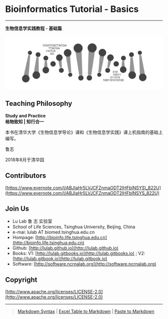 # Bioinformatics Tutorial - Basics

---

**生物信息学实践教程 - 基础篇**

![](.gitbook/assets/intro.png)

## Teaching Philosophy

**Study and Practice**  
**格物致知 \| 知行合一**

本书在清华大学《生物信息学导论》课和《生物信息学实践》课上机指南的基础上编写。

鲁志

2018年8月于清华园

## Contributors

[https://www.evernote.com/l/ABJIaHr5LVJCFZnmaODT2IHFblNSYS\_822U](https://www.evernote.com/l/ABJIaHr5LVJCFZnmaODT2IHFblNSYS_822U)

## Join Us

* Lu Lab 鲁 志 实验室
* School of Life Sciences, Tsinghua University, Beijing, China
* e-mai: lulab AT biomed.tsinghua.edu.cn
* Hompage: [http://bioinfo.life.tsinghua.edu.cn](http://bioinfo.life.tsinghua.edu.cn)
* Github: [http://lulab.github.io](http://lulab.github.io)
* Books: V1: [http://lulab.gitbooks.io](http://lulab.gitbooks.io) ; V2: [http://lulab.gitbook.io](http://lulab.gitbook.io)
* Software: [http://software.ncrnalab.org](http://software.ncrnalab.org)

## Copyright

[http://www.apache.org/licenses/LICENSE-2.0](http://www.apache.org/licenses/LICENSE-2.0)

---

> [Markdown Syntax](https://github.com/adam-p/markdown-here/wiki/Markdown-Cheatsheet) \| [Excel Table to Markdown](https://www.tablesgenerator.com/markdown_tables) \| [Paste to Markdown](https://euangoddard.github.io/clipboard2markdown/)



